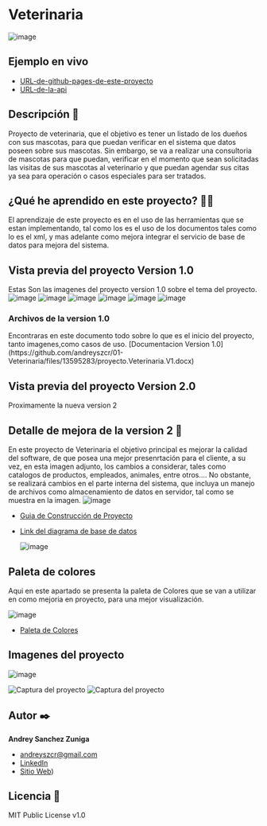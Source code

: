 # Veterinaria
![image](https://github.com/andreyszcr/01-Veterinaria/assets/60619582/d2565432-dddd-4c43-b247-36e213d3ab2d)


## Ejemplo en vivo
- [URL-de-github-pages-de-este-proyecto](URL-de-github-pages-de-este-proyecto)
- [URL-de-la-api](URL-de-la-api)

## Descripción 📑

Proyecto de veterinaria, que el objetivo es tener un listado de los dueños con sus mascotas, para que puedan verificar en 
el sistema que datos poseen sobre sus mascotas. Sin embargo, se va a realizar una consultoria de mascotas para que puedan,
verificar en el momento que sean solicitadas las visitas de sus mascotas al veterinario y que puedan agendar sus citas ya
sea para operación o casos especiales para ser tratados. 

## ¿Qué he aprendido en este proyecto? 🙇🏻 

El aprendizaje de este proyecto es en el uso de las herramientas que se estan implementando, tal como los es el uso de los documentos
tales como lo es el xml, y mas adelante como mejora integrar el servicio de base de datos para mejora del sistema. 

<!--## Tecnologías 🛠-->
<!-- Iconos sacados de: https://github.com/hendrasob/badges/blob/master/README.md y https://github.com/alexandresanlim/Badges4-README.md-Profile -->
<!--[![HTML](https://img.shields.io/badge/Csharp-E34F26?style=for-the-badge&logo=csharp&logoColor=white)](https://es.wikipedia.org/wiki/Csharp)
[![CSS](https://img.shields.io/badge/CSS3-1572B6?style=for-the-badge&logo=css3&logoColor=white)](https://es.wikipedia.org/wiki/CSS)
[![JS](https://img.shields.io/badge/JavaScript-F7DF1E?style=for-the-badge&logo=javascript&logoColor=black)](https://es.wikipedia.org/wiki/JavaScript)-->

## Vista previa del proyecto Version 1.0

Estas Son las imagenes del proyecto version 1.0 sobre el tema del proyecto. 
![image](https://github.com/andreyszcr/01-Veterinaria/assets/60619582/2ad3acbd-c337-4d50-a451-7f462bc2532a)
![image](https://github.com/andreyszcr/01-Veterinaria/assets/60619582/529446da-5580-4673-932a-504fb786731b)
![image](https://github.com/andreyszcr/01-Veterinaria/assets/60619582/4317a70a-36e2-40f6-a1bd-a436b2f225aa)
![image](https://github.com/andreyszcr/01-Veterinaria/assets/60619582/b0e8d2f7-10bd-4422-bd5a-f29dba9596ba)
![image](https://github.com/andreyszcr/01-Veterinaria/assets/60619582/c4b0f57e-2759-4406-9197-f4749058ae9c)
![image](https://github.com/andreyszcr/01-Veterinaria/assets/60619582/3964d1d9-06a8-4d78-83b9-36159980a4b1)
<h3>Archivos de la version 1.0</h3>
Encontraras en este documento todo sobre lo que es el inicio del proyecto, tanto imagenes,como casos de uso.
[Documentacion Version 1.0](https://github.com/andreyszcr/01-Veterinaria/files/13595283/proyecto.Veterinaria.V1.docx)



## Vista previa del proyecto Version 2.0
Proximamente la nueva version 2


## Detalle de mejora de la version 2 📑

En este proyecto de Veterinaria el objetivo principal es mejorar la calidad del software, de que posea una mejor presenrtación para el cliente,
a su vez, en esta imagen adjunto, los cambios a considerar, tales como catalogos de productos, empleados, animales, entre otros....
No obstante, se realizará cambios en el parte interna del sistema, que incluya un manejo de archivos como almacenamiento de datos en servidor, tal como se muestra en la imagen.
![image](https://github.com/andreyszcr/01-Veterinaria/assets/60619582/d477928b-cf9b-4949-bd18-9b2b36100116)
* [Guia de Construcción de Proyecto ](https://www.figma.com/file/xAdFvkJKS4VBqgEJQk0nlW/Welcome-to-FigJam?type=whiteboard&node-id=0%3A1&t=GF4DlZBKPjVvtLYs-1)

* [Link del diagrama de base de datos](https://www.figma.com/board/yx5rbfFKH6LxJCDXkwERQx/BD-veterinarias?node-id=0-1&node-type=CANVAS&t=TusXDsHTInJH7HzD-0)
  
  ![image](https://github.com/user-attachments/assets/1378eb39-8871-409c-bc09-d5f09e2d44f3)


## Paleta de colores
Aqui en este apartado se presenta la paleta de Colores que se van a utilizar en como mejoria en proyecto, para una mejor visualización.

![image](https://github.com/andreyszcr/01-Veterinaria/assets/60619582/6c9f87d4-5b8e-4138-868a-2d143ea02513)


* [Paleta de Colores](https://colorhunt.co/palette/191d881450a3337ccfffc436)

## Imagenes del proyecto
![image](https://github.com/user-attachments/assets/db4bfea9-78ce-4797-a0f7-1f2f190a44b6)


![Captura del proyecto](https://github.com/eduardofierropro/Portafolio-y-CV/blob/main/CAPTURA-DEL-PROYECTO.jpg?raw=true)
![Captura del proyecto](https://github.com/eduardofierropro/Portafolio-y-CV/blob/main/CAPTURA-DEL-PROYECTO.jpg?raw=true)



## Autor ✒️
**Andrey Sanchez Zuniga**

* [andreyszcr@gmail.com](andreyszcr@gmail.com)
* [LinkedIn](https://www.linkedin.com/in/andreysz/)
* [Sitio Web](https://andreyszcr.netlify.app/))

<!--## Instalación 
Este proyecto no necesita de instalación. Simplemente abre la carpeta o haz doble click en el .html-->
  
## Licencia 📄
MIT Public License v1.0
